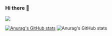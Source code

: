 ### Hi there 👋
![](https://komarev.com/ghpvc/?username=TastekinAhmedFaruk)
<!--
**TastekinAhmedFaruk/TastekinAhmedFaruk** is a ✨ _special_ ✨ repository because its `README.md` (this file) appears on your GitHub profile.

Here are some ideas to get you started:

- 🔭 I’m currently working on ...
- 🌱 I’m currently learning ...
- 👯 I’m looking to collaborate on ...
- 🤔 I’m looking for help with ...
- 💬 Ask me about ...
- 📫 How to reach me: ...
- 😄 Pronouns: ...
- ⚡ Fun fact: ...
-->
[![Anurag's GitHub stats](https://github-readme-stats.vercel.app/api?username=TastekinAhmedFaruk)](https://github.com/TastekinAhmedFaruk/github-readme-stats)
![Anurag's GitHub stats](https://github-readme-stats.vercel.app/api?username=TastekinAhmedFaruk&show_icons=true)
<!--![Anurag's GitHub stats](https://github-readme-stats.vercel.app/api?username=TastekinAhmedFaruk&hide=contribs,prs)
![Anurag's GitHub stats](https://github-readme-stats.vercel.app/api?username=TastekinAhmedFaruk&count_private=true)-->
